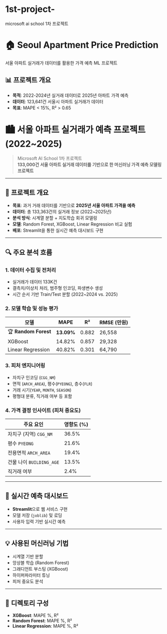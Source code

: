 # 1st-project-
microsoft ai school 1차 프로젝트

# 🏠 Seoul Apartment Price Prediction

서울 아파트 실거래가 데이터를 활용한 가격 예측 ML 프로젝트

## 📊 프로젝트 개요
- **목적**: 2022-2024년 실거래 데이터로 2025년 아파트 가격 예측
- **데이터**: 123,641건 서울시 아파트 실거래가 데이터
- **목표**: MAPE < 15%, R² > 0.65

# 🏙️ 서울 아파트 실거래가 예측 프로젝트 (2022~2025)

> Microsoft AI School 1차 프로젝트  
> **133,000건 서울 아파트 실거래 데이터를 기반으로 한 머신러닝 가격 예측 모델링 프로젝트**

---

## 📌 프로젝트 개요

- **목표**: 과거 거래 데이터를 기반으로 **2025년 서울 아파트 가격을 예측**
- **데이터**: 총 133,363건의 실거래 정보 (2022~2025년)
- **분석 방식**: 시계열 분할 + 지도학습 회귀 모델링
- **모델**: Random Forest, XGBoost, Linear Regression 비교 실험
- **배포**: Streamlit을 통한 실시간 예측 대시보드 구현

---

## 🔍 주요 분석 흐름

### 1. 데이터 수집 및 전처리
- 실거래가 데이터 133K건
- 결측치/이상치 처리, 범주형 인코딩, 파생변수 생성
- 시간 순서 기반 Train/Test 분할 (2022~2024 vs. 2025)

### 2. 모델 학습 및 성능 평가
| 모델              | MAPE     | R²     | RMSE (만원) |
|------------------|----------|--------|-------------|
| 🏆 **Random Forest** | **13.09%** | 0.882  | 26,558      |
| XGBoost          | 14.82%   | 0.857  | 29,328      |
| Linear Regression | 40.82%   | 0.301  | 64,790      |

### 3. 피처 엔지니어링
- 자치구 인코딩 (`CGG_NM`)
- 면적 (`ARCH_AREA`), 평수(`PYEONG`), 층수(`FLR`)
- 거래 시기(`YEAR`, `MONTH`, `SEASON`)
- 평형대 분류, 직거래 여부 등 포함

### 4. 가격 결정 인사이트 (피처 중요도)
| 주요 요인 | 영향도 (%) |
|-----------|------------|
| 자치구 (지역) `CGG_NM` | 36.5% |
| 평수 `PYEONG` | 21.6% |
| 전용면적 `ARCH_AREA` | 19.4% |
| 건물 나이 `BUILDING_AGE` | 13.5% |
| 직거래 여부 | 2.4% |

---

## 🚀 실시간 예측 대시보드
- **Streamlit**으로 웹 서비스 구현
- 모델 저장 (`joblib`) 및 로딩
- 사용자 입력 기반 실시간 예측

---

## 💡 사용된 머신러닝 기법
- 시계열 기반 분할
- 앙상블 학습 (Random Forest)
- 그래디언트 부스팅 (XGBoost)
- 하이퍼파라미터 튜닝
- 피처 중요도 분석

---

## 📁 디렉토리 구성


- **XGBoost**: MAPE %, R² 
- **Random Forest**: MAPE %, R²
- **Linear Regression**: MAPE %, R²

